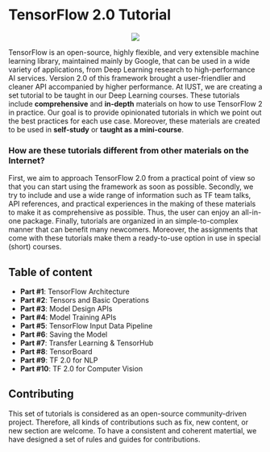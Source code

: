 # TensorFlow 2.0 Tutorial

<p align="center">
  <img src="https://raw.githubusercontent.com/iust-deep-learning/tensorflow-2-tutorial/master/resources/tf_tut_logo.jpg" />
</p>

TensorFlow is an open-source, highly flexible, and very extensible machine learning library, maintained mainly by Google, that can be used in a wide variety of applications, from Deep Learning research to high-performance AI services. Version 2.0 of this framework brought a user-friendlier and cleaner API accompanied by higher performance. At IUST, we are creating a set tutorial to be taught in our Deep Learning courses. These tutorials include **comprehensive** and **in-depth** materials on how to use TensorFlow 2 in practice. Our goal is to provide opinionated tutorials in which we point out the best practices for each use case. Moreover, these materials are created to be used in **self-study** or **taught as a mini-course**.

### How are these tutorials different from other materials on the Internet?

First, we aim to approach TensorFlow 2.0 from a practical point of view so that you can start using the framework as soon as possible. Secondly, we try to include and use a wide range of information such as TF team talks, API references, and practical experiences in the making of these materials to make it as comprehensive as possible. Thus, the user can enjoy an all-in-one package. Finally, tutorials are organized in an simple-to-complex manner that can benefit many newcomers. Moreover, the assignments that come with these tutorials make them a ready-to-use option in use in special (short) courses.

## Table of content
- **Part #1**: TensorFlow Architecture
- **Part #2**: Tensors and Basic Operations
- **Part #3**: Model Design APIs
- **Part #4**: Model Training APIs
- **Part #5**: TensorFlow Input Data Pipeline
- **Part #6**: Saving the Model
- **Part #7**: Transfer Learning & TensorHub
- **Part #8**: TensorBoard
- **Part #9**: TF 2.0 for NLP
- **Part #10**: TF 2.0 for Computer Vision

## Contributing 
This set of tutorials is considered as an open-source community-driven project. Therefore, all kinds of contributions such as fix, new content, or new section are welcome. To have a consistent and coherent matertial, we have designed a set of rules and guides for contributions.
